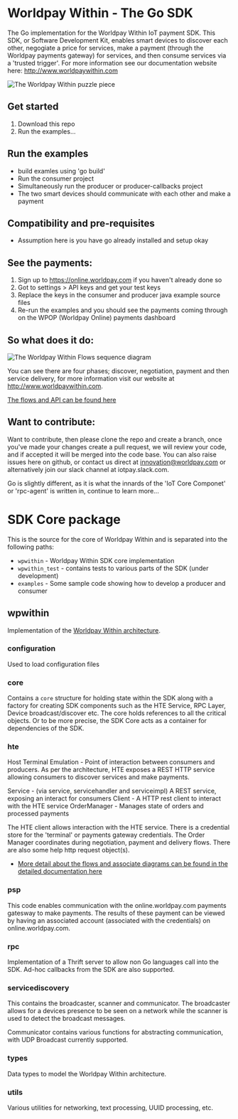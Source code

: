 # Worldpay Within - The Go SDK

The Go implementation for the Worldpay Within IoT payment SDK. This SDK, or Software Development Kit, enables smart devices to discover each other, negogiate a price for services, make a payment (through the Worldpay payments gateway) for services, and then consume services via a 'trusted trigger'. For more information see our documentation website here: http://www.worldpaywithin.com

![The Worldpay Within puzzle piece](http://wptechinnovation.github.io/worldpay-within-sdk/images/architecture/worldpayWithinFig1.png)

## Get started
1. Download this repo
3. Run the examples...

## Run the examples
* build examles using 'go build'
* Run the consumer project
* Simultaneously run the producer or producer-callbacks project
* The two smart devices should communicate with each other and make a payment

## Compatibility and pre-requisites
* Assumption here is you have go already installed and setup okay

## See the payments:
1. Sign up to https://online.worldpay.com if you haven't already done so
2. Got to settings > API keys and get your test keys
3. Replace the keys in the consumer and producer java example source files
4. Re-run the examples and you should see the payments coming through on the WPOP (Worldpay Online) payments dashboard
  
## So what does it do:

![The Worldpay Within Flows sequence diagram](http://wptechinnovation.github.io/worldpay-within-sdk/images/architecture/serviceOverview.png)

You can see there are four phases; discover, negotiation, payment and then service delivery, for more information visit our website at http://www.worldpaywithin.com.

[The flows and API can be found here](http://wptechinnovation.github.io/worldpay-within-sdk/the-flows.html)

## Want to contribute:

Want to contribute, then please clone the repo and create a branch, once you've made your changes create a pull request, we will review your code, and if accepted it will be merged into the code base. You can also raise issues here on github, or contact us direct at innovation@worldpay.com or alternatively join our slack channel at iotpay.slack.com.

Go is slightly different, as it is what the innards of the 'IoT Core Componet' or 'rpc-agent' is written in, continue to learn more...

# SDK Core package

This is the source for the core of Worldpay Within and is separated into the following paths:

* `wpwithin` - Worldpay Within SDK core implementation
* `wpwithin_test` - contains tests to various parts of the SDK (under development)
* `examples` - Some sample code showing how to develop a producer and consumer

## wpwithin

Implementation of the [Worldpay Within architecture](http://wptechinnovation.github.io/worldpay-within-sdk/architecture.html).

### configuration

Used to load configuration files

### core

Contains a `core` structure for holding state within the SDK along with a factory for creating SDK components such as the HTE Service, RPC Layer, Device broadcast/discover etc. The core holds references to all the critical objects. Or to be more precise, the SDK Core acts as a container for dependencies of the SDK.

### hte

Host Terminal Emulation - Point of interaction between consumers and producers. As per the architecture, HTE exposes a REST HTTP service allowing consumers to discover services and make payments.

Service - (via service, servicehandler and serviceimpl) A REST service, exposing an interact for consumers
Client - A HTTP rest client to interact with the HTE service
OrderManager - Manages state of orders and processed payments

The HTE client allows interaction with the HTE service. There is a credential store for the 'terminal' or payments gateway credentials. The Order Manager coordinates during negotiation, payment and delivery flows. There are also some help http request object(s).

* [More detail about the flows and associate diagrams can be found in the detailed documentation here](http://wptechinnovation.github.io/worldpay-within-sdk/architecture.html)

### psp

This code enables communication with the online.worldpay.com payments gatesway to make payments. The results of these payment can be viewed by having an associated account (associated with the credentials) on online.worldpay.com.

### rpc

Implementation of a Thrift server to allow non Go languages call into the SDK. Ad-hoc callbacks from the SDK are also supported.

### servicediscovery

This contains the broadcaster, scanner and communicator. The broadcaster allows for a devices presence to be seen on a network while the scanner is used to detect the broadcast messages.

Communicator contains various functions for abstracting communication, with UDP Broadcast currently supported.

### types

Data types to model the Worldpay Within architecture.

### utils

Various utilities for networking, text processing, UUID processing, etc.
